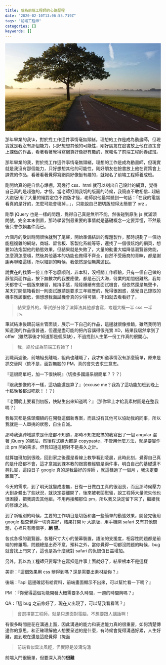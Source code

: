 ```yaml
---
title: 成為前端工程師的心路歷程
date: "2020-02-10T13:06:55.719Z"
tags: "前端工程師"
categories: []
keywords: []
---
```


![](/img/1__T6o9RnFRw9KdQJpkBpil4g.jpeg)

那年畢業的我\b，對於找工作這件事情毫無頭緒，理想的工作是成為動畫師，但現實就是我沒有那個能力，只好想想其他的可能性，剛好朋友在臉書放上他在資策會上課做的作品，看著看著覺得寫網頁好像挺有趣的，就報名了前端工程師養成班。

那年畢業的我，對於找工作這件事情毫無頭緒，理想的工作是成為動畫師，但現實就是我沒有那個能力，只好想想其他的可能性，剛好朋友在臉書放上他在資策會上課做的作品，看著看著覺得寫網頁好像挺有趣的，就報名了前端工程師養成班。

剛開始真的是自信心爆棚，寫幾行 css、html 就可以刻出自己設計的網頁，覺得自己真的是超強的，才怪，當老師打開我切的版面的時候，我簡直不敢相信…超級大跑版!用了大量的絕對定位不跑版才怪，老師說他最常聽到一句話：「在我的電腦看真的是好的，怎麼可能會壞掉…」，只能說自己把切版想得太簡單了 orz 。

剛學 jQuery 也是一樣的問題，覺得自己真是無所不能，然後碰到原生 js 就滿頭問號，完全本末倒置，那時學習到最重要的事情就是基礎概念一定要弄懂，不然最後只會依賴套件而已。

六個月的受訓時間很快就到了尾聲，開始準備結訓的專題製作，那時規劃了一個功能極複雜的網站，商城、留言板、客製化系統等等，還找了一個很炫炮的網頁，想要如法炮製他的動態效果，但結果就是失敗了，大量的動畫大幅降低瀏覽器效能，怎麼滑怎麼頓，然後其他基本的功能也做得不齊全，自然不受廠商的青睞，都是謝謝再聯絡這樣，所以結訓的時候，我依然是個無業遊民。

說實在的找第一份工作不怎麼順利，非本科，沒相關工作經驗，只有一個自己做的靜態頁面作品，按下無數次的我要應徵，都是石沉大海，待業的期間很難熬，我每天都會切一個版來練習，維持手感，陸陸續續有些面試機會，但依然還是無聲卡，某天打開信箱看到一則面試邀請是要求三年經歷的，覺得很困惑，感覺自己錄取的機率應該很低，但想想我面試機會真的少得可憐，不如就去看看好了，

> 結果意外的，筆試部分除了演算法其他都會寫，考題大概一半 css 一半 js。

筆試結束後跟前端主管面談，展示一下自己的作品，這邊就很像推銷，雖然我明明知道我的作品很普通，但還是盡可能的把內容講得很充實 XD，結果我居然拿到了 offer（雖然事後才知道那是個屎缺），不過找到人生第一份工作真的很開心。

> 我，終於成為前端工程師了！

到職兩週後，前端組長離職，組員也離職了，我才知道事情沒有那麼簡單，原來是抓交替阿（欸不是，面對無腦的 PM，真的會失去求生意志。

『這很簡單吧，加一下很快啊』（切換多國語系很簡單？？？）

『跟我想像的不一樣，這功能還是算了』（excuse me？我為了這功能加班到晚上十點晚餐都沒吃欸！！？）

『老闆晚上要看到初版，快點生出來知道嗎？』（那你早上才給我素材圖是在整我嗎？）

我每天都是焦頭爛額的在開發這個新專案，而且沒有其他可以協助我的同事，所以我就是一人單挑的狀態，自生自滅。

那時我連跨域請求是什麼都不知道，那時不知怎麼搞的我寫出了一個 angular 混著 jQuery 的網站，然後程式碼大都是 copypaste，不管用什麼方法，就是要實作出 pm 開的需求，但我知道這絕對不是長久之計。

就算加班加到很晚，回到家之後還是看線上教學看到凌晨，此時此刻，覺得自己真的是什麼都不會，這才意識到課本教的跟實務經驗是兩件事，明白自己的基礎還不夠扎實，這段日子 google 真的是我最好的導師 ，就這樣過了一個月 ，我決定要離職了。

今天的需求，到了明天就變成虛無，日復一日做白工真的很沮喪，而且那時候壓力大到身體出了些狀況，就決定要離開了，後來被老闆慰留，說工程師大量流失他也很困擾，把我調去其他組，不用再接觸那位 pm，所以我又決定留下來了，繼續我的修煉之路。

到了新組別的時候，主要的工作項目是切版和套一些簡單的動態效果，開發完後用 google 檢查覺得一切真美好，結果打開 ie 大跑版，用手機開 safari 又有其他問題，心裡只有兩個字，**絕 望**。

各式各樣的瀏覽器，各種尺寸大小的螢幕裝置，語法的支援度，相容性問題都是前端的修羅場，問題總是出奇不意，預料之外，當你覺得一切都沒問題的時候，bug 就會找上門來了，這也是為什麼我對 safari 的仇恨值日益增加。

另外，我以為工程師只要專注在寫扣這件事上面就好了，結果根本不是這樣

美術：『這個效果用 css 辦得到嗎？還是需要出素材給你？』

後端：『api 這邊確認有給資料，前端畫面顯示不出來，可以幫忙看一下嗎？』

PM ：『你覺得這個功能開發大概需要多久時間，一週的時間夠嗎？』

QA：『這 bug 之前修好了，現在又出現了，可以幫我看看嗎？』

> 會選擇當工程師，就是只想面對電腦，不想要跟人講話啊！

有很多時間是花在溝通上面，因此溝通的能力和表達能力真的很重要，如何清楚傳達你的意思，和正確理解他人想要呈述的是什麼，有時候會覺得溝通好累，人生好難，直到現在還是這麼覺得（掩面

> 前端看似雲淡風輕，但實際是波濤洶湧

前端入門很簡單，但要深入真的**很難**
